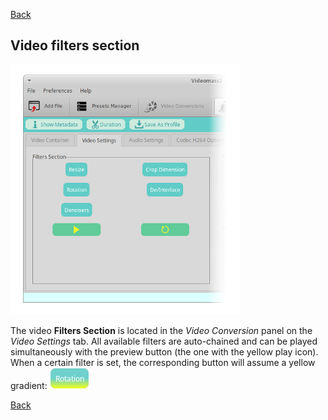 [Back](../../../../videomass_use.md)

## Video filters section

![Image](../../../../images/filters.png)

The video **Filters Section** is located in the _Video Conversion_ panel on the _Video Settings_ tab. 
All available filters are auto-chained and can be played simultaneously with the preview button 
(the one with the yellow play icon). When a certain filter is set, the corresponding button will assume 
a yellow gradient: ![Image](../../../../images/button_rotation.png)   

[Back](../../../../videomass_use.md)
